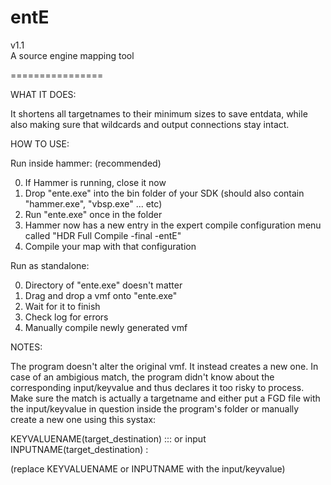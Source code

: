 # entE
v1.1  
A source engine mapping tool 

================


WHAT IT DOES:

It shortens all targetnames to their minimum sizes to save entdata, 
while also making sure that wildcards and output connections stay intact.


HOW TO USE: 

Run inside hammer: (recommended)

0. If Hammer is running, close it now
1. Drop "ente.exe" into the bin folder of your SDK (should also contain "hammer.exe", "vbsp.exe" ... etc)
2. Run "ente.exe" once in the folder
3. Hammer now has a new entry in the expert compile configuration menu called "HDR Full Compile -final -entE"
4. Compile your map with that configuration

Run as standalone:

0. Directory of "ente.exe" doesn't matter
1. Drag and drop a vmf onto "ente.exe"
2. Wait for it to finish
3. Check log for errors
4. Manually compile newly generated vmf


NOTES:

The program doesn't alter the original vmf. It instead creates a new one.
In case of an ambigious match, the program didn't know about the
corresponding input/keyvalue and thus declares it too risky to process. 
Make sure the match is actually a targetname and either put a FGD file 
with the input/keyvalue in question inside the program's folder or manually 
create a new one using this systax:

KEYVALUENAME(target_destination) ::: 
or
input INPUTNAME(target_destination) :

(replace KEYVALUENAME or INPUTNAME with the input/keyvalue)
